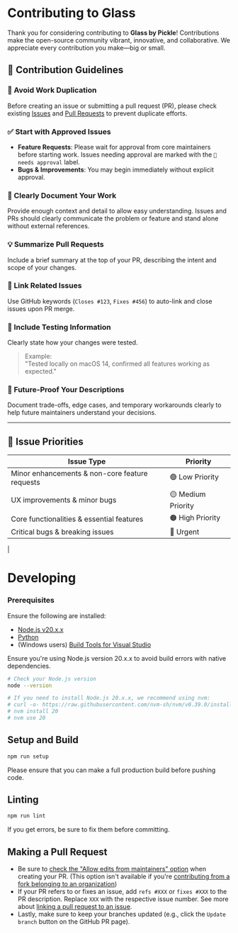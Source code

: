 # Contributing to Glass

Thank you for considering contributing to **Glass by Pickle**! Contributions make the open-source community vibrant, innovative, and collaborative. We appreciate every contribution you make—big or small.

## 📌 Contribution Guidelines

### 👥 Avoid Work Duplication

Before creating an issue or submitting a pull request (PR), please check existing [Issues](https://github.com/pickle-com/glass/issues) and [Pull Requests](https://github.com/pickle-com/glass/pulls) to prevent duplicate efforts.

### ✅ Start with Approved Issues

- **Feature Requests**: Please wait for approval from core maintainers before starting work. Issues needing approval are marked with the `🚨 needs approval` label.
- **Bugs & Improvements**: You may begin immediately without explicit approval.

### 📝 Clearly Document Your Work

Provide enough context and detail to allow easy understanding. Issues and PRs should clearly communicate the problem or feature and stand alone without external references.

### 💡 Summarize Pull Requests

Include a brief summary at the top of your PR, describing the intent and scope of your changes.

### 🔗 Link Related Issues

Use GitHub keywords (`Closes #123`, `Fixes #456`) to auto-link and close issues upon PR merge.

### 🧪 Include Testing Information

Clearly state how your changes were tested.

> Example:  
> "Tested locally on macOS 14, confirmed all features working as expected."

### 🧠 Future-Proof Your Descriptions

Document trade-offs, edge cases, and temporary workarounds clearly to help future maintainers understand your decisions.

---

## 🔖 Issue Priorities

| Issue Type                                         | Priority            |
|----------------------------------------------------|---------------------|
| Minor enhancements & non-core feature requests     | 🟢 Low Priority     |
| UX improvements & minor bugs                       | 🟡 Medium Priority  |
| Core functionalities & essential features          | 🟠 High Priority    |
| Critical bugs & breaking issues                    | 🔴 Urgent           |
|


# Developing

### Prerequisites

Ensure the following are installed:
- [Node.js v20.x.x](https://nodejs.org/en/download)
- [Python](https://www.python.org/downloads/)
- (Windows users) [Build Tools for Visual Studio](https://visualstudio.microsoft.com/downloads/)

Ensure you're using Node.js version 20.x.x to avoid build errors with native dependencies.

```bash
# Check your Node.js version
node --version

# If you need to install Node.js 20.x.x, we recommend using nvm:
# curl -o- https://raw.githubusercontent.com/nvm-sh/nvm/v0.39.0/install.sh | bash
# nvm install 20
# nvm use 20
```

## Setup and Build

```bash
npm run setup
```
Please ensure that you can make a full production build before pushing code.



## Linting

```bash
npm run lint
```

If you get errors, be sure to fix them before committing.


## Making a Pull Request

- Be sure to [check the "Allow edits from maintainers" option](https://docs.github.com/en/pull-requests/collaborating-with-pull-requests/working-with-forks/allowing-changes-to-a-pull-request-branch-created-from-a-fork) when creating your PR. (This option isn't available if you're [contributing from a fork belonging to an organization](https://github.com/orgs/community/discussions/5634))
- If your PR refers to or fixes an issue, add `refs #XXX` or `fixes #XXX` to the PR description. Replace `XXX` with the respective issue number. See more about [linking a pull request to an issue](https://docs.github.com/en/issues/tracking-your-work-with-issues/linking-a-pull-request-to-an-issue).
- Lastly, make sure to keep your branches updated (e.g., click the `Update branch` button on the GitHub PR page).